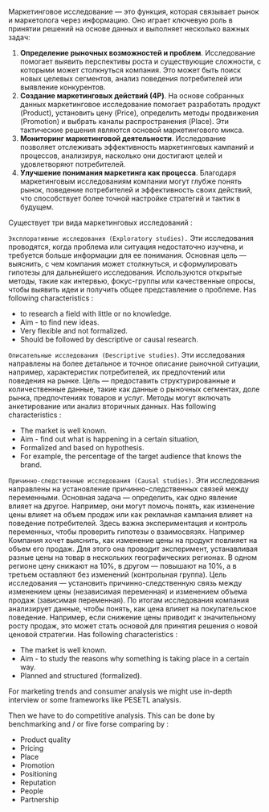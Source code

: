 Маркетинговое исследование — это функция, которая связывает рынок и маркетолога через информацию. Оно играет ключевую роль в принятии решений на основе данных и выполняет несколько важных задач:
1. **Определение рыночных возможностей и проблем**. Исследование помогает выявить перспективы роста и существующие сложности, с которыми может столкнуться компания. Это может быть поиск новых целевых сегментов, анализ поведения потребителей или выявление конкурентов.
2. **Создание маркетинговых действий (4P)**. На основе собранных данных маркетинговое исследование помогает разработать продукт (Product), установить цену (Price), определить методы продвижения (Promotion) и выбрать каналы распространения (Place). Эти тактические решения являются основой маркетингового микса.
3. **Мониторинг маркетинговой деятельности**. Исследование позволяет отслеживать эффективность маркетинговых кампаний и процессов, анализируя, насколько они достигают целей и удовлетворяют потребителей.
4. **Улучшение понимания маркетинга как процесса**. Благодаря маркетинговым исследованиям компании могут глубже понять рынок, поведение потребителей и эффективность своих действий, что способствует более точной настройке стратегий и тактик в будущем.

Существует три вида маркетинговых исследований : 

`Эксплоративные исследования (Exploratory studies).` 
Эти исследования проводятся, когда проблема или ситуация недостаточно изучена, и требуется больше информации для ее понимания. Основная цель — выяснить, с чем компания может столкнуться, и сформулировать гипотезы для дальнейшего исследования. Используются открытые методы, такие как интервью, фокус-группы или качественные опросы, чтобы выявить идеи и получить общее представление о проблеме.
Has following characteristics : 
- to research a field with little or no knowledge.
- Aim - to find new ideas.
- Very flexible and not formalized.
- Should be followed by descriptive or causal research.

`Описательные исследования (Descriptive studies)`. Эти исследования направлены на более детальное и точное описание рыночной ситуации, например, характеристик потребителей, их предпочтений или поведения на рынке. Цель — предоставить структурированные и количественные данные, такие как данные о рыночных сегментах, доле рынка, предпочтениях товаров и услуг. Методы могут включать анкетирование или анализ вторичных данных. 
Has following characteristics : 
- The market is well known.
- Aim - find out what is happening in a certain situation,
- Formalized and based on hypothesis.
- For example, the percentage of the target audience that
knows the brand.

`Причинно-следственные исследования (Causal studies)`. Эти исследования направлены на установление причинно-следственных связей между переменными. Основная задача — определить, как одно явление влияет на другое. Например, они могут помочь понять, как изменение цены влияет на объем продаж или как рекламная кампания влияет на поведение потребителей. Здесь важна экспериментация и контроль переменных, чтобы проверить гипотезы о взаимосвязях. Например Компания хочет выяснить, как изменение цены на продукт повлияет на объем его продаж. Для этого она проводит эксперимент, устанавливая разные цены на товар в нескольких географических регионах. В одном регионе цену снижают на 10%, в другом — повышают на 10%, а в третьем оставляют без изменений (контрольная группа). Цель исследования  — установить причинно-следственную связь между изменением цены (независимая переменная) и изменением объема продаж (зависимая переменная). По итогам исследования компания анализирует данные, чтобы понять, как цена влияет на покупательское поведение. Например, если снижение цены приводит к значительному росту продаж, это может стать основой для принятия решения о новой ценовой стратегии.
Has following characteristics : 
- The market is well known.
- Aim - to study the reasons why something is taking place
in a certain way.
- Planned and structured (formalized).


For marketing trends and consumer analysis we might use in-depth interview or some frameworks like PESETL analysis.

Then we have to do competitive analysis. This can be done by benchmarking and / or five forse  comparing by : 
- Product quality
- Pricing
- Place
- Promotion
- Positioning
- Reputation
- People
- Partnership






